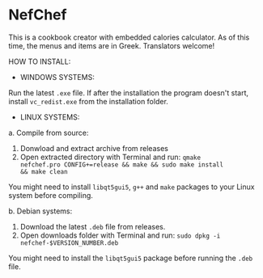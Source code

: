 # NefChef

This is a cookbook creator with embedded calories calculator.
As of this time, the menus and items are in Greek. Translators welcome!

HOW TO INSTALL:

- WINDOWS SYSTEMS:

Run the latest <code>.exe</code> file.
If after the installation the program doesn't start, install <code>vc_redist.exe</code> from the installation folder.


- LINUX SYSTEMS:

a. Compile from source:

1. Donwload and extract archive from releases
2. Open extracted directory with Terminal and run:
   <code>qmake nefchef.pro CONFIG+=release && make && sudo make install && make clean</code>
   
You might need to install <code>libqt5gui5</code>, <code>g++</code> and <code>make</code> packages to your Linux system before compiling.


b. Debian systems:

1. Download the latest <code>.deb</code> file from releases.
2. Open downloads folder with Terminal and run:
<code>sudo dpkg -i nefchef-$VERSION_NUMBER.deb</code>

You might need to install the <code>libqt5gui5</code> package before running the <code>.deb</code> file.

